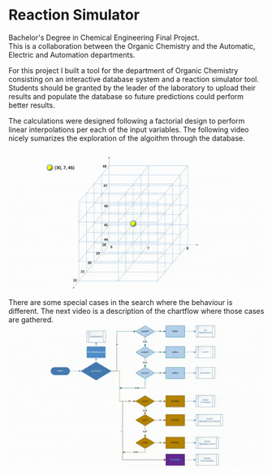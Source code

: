 # Reaction Simulator

Bachelor's Degree in Chemical Engineering Final Project.  
This is a collaboration between the Organic Chemistry and the Automatic, Electric and Automation departments.  

For this project I built a tool for the department of Organic Chemistry consisting on an interactive database system and a reaction simulator tool. Students should be granted by the leader of the laboratory to upload their results and populate the database so future predictions could perform better results.  

The calculations were designed following a factorial design to perform linear interpolations per each of the input variables. The following video nicely sumarizes the exploration of the algoithm through the database.  

![database search][database_search]  

There are some special cases in the search where the behaviour is different. 
The next video is a description of the chartflow where those cases are gathered.
![special cases][special_cases]



[database_search]: images/database_search.gif
[special_cases]: images/especial_cases.gif
